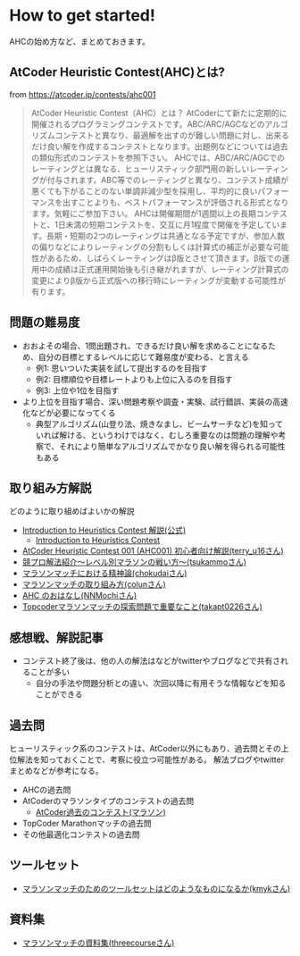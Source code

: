 # How to get started!

AHCの始め方など、まとめておきます。

## AtCoder Heuristic Contest(AHC)とは?

from https://atcoder.jp/contests/ahc001

> AtCoder Heuristic Contest（AHC）とは？
AtCoderにて新たに定期的に開催されるプログラミングコンテストです。ABC/ARC/AGCなどのアルゴリズムコンテストと異なり、最適解を出すのが難しい問題に対し、出来るだけ良い解を作成するコンテストとなります。出題例などについては過去の類似形式のコンテストを参照下さい。
> AHCでは、ABC/ARC/AGCでのレーティングとは異なる、ヒューリスティック部門用の新しいレーティングが付与されます。ABC等でのレーティングと異なり、コンテスト成績が悪くても下がることのない単調非減少型を採用し、平均的に良いパフォーマンスを出すことよりも、ベストパフォーマンスが評価される形式となります。気軽にご参加下さい。
> AHCは開催期間が1週間以上の長期コンテストと、1日未満の短期コンテストを、交互に月1程度で開催を予定しています。長期・短期の2つのレーティングは共通となる予定ですが、参加人数の偏りなどによりレーティングの分割もしくは計算式の補正が必要な可能性があるため、しばらくレーティングはβ版とさせて頂きます。β版での運用中の成績は正式運用開始後も引き継がれますが、レーティング計算式の変更によりβ版から正式版への移行時にレーティングが変動する可能性が有ります。

## 問題の難易度
- おおよその場合、1問出題され、できるだけ良い解を求めることになるため、自分の目標とするレベルに応じて難易度が変わる、と言える
    - 例1: 思いついた実装を試して提出するのを目指す
    - 例2: 目標順位や目標レートよりも上位に入るのを目指す
    - 例3: 上位や1位を目指す
- より上位を目指す場合、深い問題考察や調査・実験、試行錯誤、実装の高速化などが必要になってくる
    - 典型アルゴリズム(山登り法、焼きなまし、ビームサーチなど)を知っていれば解ける、というわけではなく、むしろ重要なのは問題の理解や考察で、それにより簡単なアルゴリズムでかなり良い解を得られる可能性もある

## 取り組み方解説
どのように取り組めばよいかの解説

- [Introduction to Heuristics Contest 解説(公式)](https://img.atcoder.jp/intro-heuristics/editorial.pdf)
    - [Introduction to Heuristics Contest](https://atcoder.jp/contests/intro-heuristics)
- [AtCoder Heuristic Contest 001 (AHC001) 初心者向け解説(terry_u16さん)](https://www.terry-u16.net/entry/ahc001-how-to)
- [競プロ解法紹介～レベル別マラソンの戦い方～(tsukammoさん)](https://qiita.com/tsukammo/items/7041a00e429f9f5ac4ae)
- [マラソンマッチにおける精神論(chokudaiさん)](https://chokudai.hatenablog.com/entry/2014/12/04/000132)
- [マラソンマッチの取り組み方(colunさん)](http://www.colun.net/archives/294)
- [AHC のおはなし(NNMochiさん)](https://trap.jp/post/1304/)
- [Topcoderマラソンマッチの探索問題で重要なこと(takapt0226さん)](https://qiita.com/takapt0226/items/b2f6d1d77a034b529e21)

## 感想戦、解説記事
- コンテスト終了後は、他の人の解法はなどがtwitterやブログなどで共有されることが多い
    - 自分の手法や問題分析との違い、次回以降に有用そうな情報などを知ることができる

## 過去問
ヒューリスティック系のコンテストは、AtCoder以外にもあり、過去問とその上位解法を知っておくことで、考察に役立つ可能性がある。
解法ブログやtwitterまとめなどが参考になる。

- AHCの過去問
- AtCoderのマラソンタイプのコンテストの過去問
    - [AtCoder過去のコンテスト(マラソン)](https://atcoder.jp/contests/archive?ratedType=0&category=1200&keyword=)
- TopCoder Marathonマッチの過去問
- その他最適化コンテストの過去問

## ツールセット
- [マラソンマッチのためのツールセットはどのようなものになるか(kmykさん)](https://kmyk.github.io/blog/blog/2021/03/18/what-is-a-toolset-for-marathon-matches/)

## 資料集
- [マラソンマッチの資料集(threecourseさん)](https://threecourse.hatenablog.com/entry/%3Fp%3D1164)

